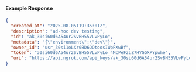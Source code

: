 <!-- Code generated for API Clients. DO NOT EDIT. -->

#### Example Response

```json
{
  "created_at": "2025-08-05T19:35:01Z",
  "description": "ad-hoc dev testing",
  "id": "ak_30si60d6A54ur2SvBH55VLvPyLo",
  "metadata": "{\"environment\":\"dev\"}",
  "owner_id": "usr_30si1oLXr0BD6OOtoosIWpPXwBf",
  "token": "30si60d6A54ur2SvBH55VLvPyLo_4McPeFziZ7HYGGXPYpwhe",
  "uri": "https://api.ngrok.com/api_keys/ak_30si60d6A54ur2SvBH55VLvPyLo"
}
```
